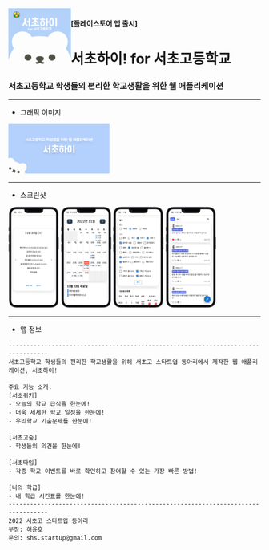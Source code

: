 <img align="left" src="./icons/playstore_icon.png" width="125" title="서초하이 플레이스토어 아이콘" alt="" >

#### [플레이스토어 앱 출시]

# 서초하이! for 서초고등학교

### 서초고등학교 학생들의 편리한 학교생활을 위한 웹 애플리케이션

---

- 그래픽 이미지

<img src="./graphic_image.png" width="40%" title="서초하이 홍보 포스터" alt="서초하이 홍보 포스터 이미지" />

---

- 스크린샷

<p float="left">
<img src="./screenshots/lunch.png" width="20%" title="급식" alt="급식" />
<img src="./screenshots/schedule.png" width="20%" title="학사일정" alt="학사일정" />
<img src="./screenshots/exams.png" width="20%" title="기출문제" alt="기출문제" />
<img src="./screenshots/forest.png" width="20%" title="서초고숲" alt="서초고숲" />
</p>

---

- 앱 정보

```
---------------------------------------------------------------------------------
서초고등학교 학생들의 편리한 학교생활을 위해 서초고 스타트업 동아리에서 제작한 웹 애플리케이션, 서초하이!

주요 기능 소개:
[서초위키]
- 오늘의 학교 급식을 한눈에!
- 더욱 세세한 학교 일정을 한눈에!
- 우리학교 기출문제를 한눈에!

[서초고숲]
- 학생들의 의견을 한눈에!

[서초타임]
- 각종 학교 이벤트를 바로 확인하고 참여할 수 있는 가장 빠른 방법!

[나의 학급]
- 내 학급 시간표를 한눈에!
---------------------------------------------------------------------------------
2022 서초고 스타트업 동아리
부장: 허윤호
문의: shs.startup@gmail.com
```
